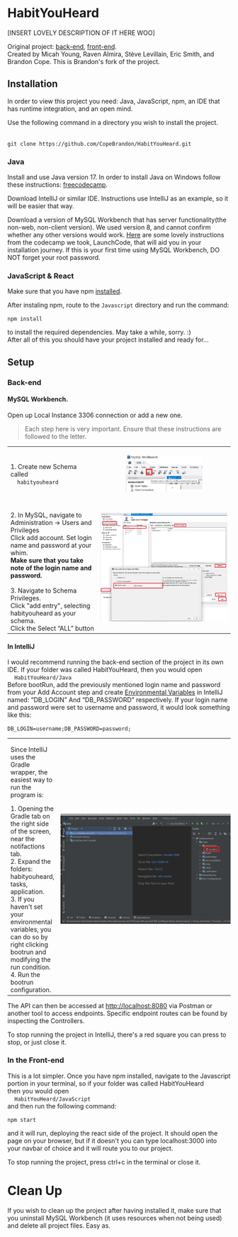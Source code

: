 # HabitYouHeard
[INSERT LOVELY DESCRIPTION OF IT HERE WOO]

Original project: [back-end](https://github.com/Jul-2022-LC-LiftOff/HabitYouHeard), [front-end](https://github.com/Jul-2022-LC-LiftOff/Habit-You-Heard-Frontend).  
Created by Micah Young, Raven Almira, Stève Levillain, Eric Smith, and Brandon Cope. This is Brandon's fork of the project.


## Installation
In order to view this project you need: Java, JavaScript, npm, an IDE that has runtime integration, and an open mind.

Use the following command in a directory you wish to install the project.  
&nbsp;&nbsp;&nbsp;&nbsp;
```
git clone https://github.com/CopeBrandon/HabitYouHeard.git
```

### Java
Install and use Java version 17. In order to install Java on Windows follow these instructions: [freecodecamp](https://www.freecodecamp.org/news/how-to-install-java-on-windows/).

Download IntelliJ or similar IDE. Instructions use IntelliJ as an example, so it will be easier that way.

Download a version of MySQL Workbench that has server functionality(the non-web, non-client version). We used version 8, and cannot confirm whether any other versions would work. [Here](https://education.launchcode.org/SQL/appendices/mysql-install.html) are some lovely instructions from the codecamp we took, LaunchCode, that will aid you in your installation journey. If this is your first time using MySQL Workbench, DO NOT forget your root password.
### JavaScript & React
Make sure that you have npm [installed](https://docs.npmjs.com/downloading-and-installing-node-js-and-npm).

After instaling npm, route to the `Javascript` directory and run the command:  
```
npm install
```
to install the required dependencies. May take a while, sorry. :)  
After all of this you should have your project installed and ready for...

## Setup
### Back-end

#### MySQL Workbench. 
Open up Local Instance 3306 connection or add a new one.  


>Each step here is very important. Ensure that these instructions are followed to the letter.

<table>
<tr>
    <td valign=middle>
        1. Create new Schema called<br/>
        &nbsp;&nbsp;&nbsp;&nbsp;<code>habityouheard</code>
    </td>
    <td align="center">
        &nbsp;<br/>
        <img alt="Image showing how to create schema." src="readmefiles/createschema.png" width="60%"/><br/>
        &nbsp;
    </td>
</tr>
<tr>
    <td valign=middle>
        <br/>
        2. In MySQL, navigate to <br/>Administration -> Users and Privileges<br/>
        Click add account. Set login name and password at your whim.<br/>
        <b>Make sure that you take note of the login name and password.</b><br/><br/>
        3. Navigate to Schema Privileges.<br/>
        Click "add entry", selecting habityouheard as your schema.<br/>
        Click the Select “ALL” button
    </td>
<td align="center">
    &nbsp;&nbsp;&nbsp;&nbsp;&nbsp;&nbsp;&nbsp;
    <img alt="Image showing how to add an account and distribute priveleges." width="100%" src="readmefiles/add account.png"/>
    <br/>&nbsp;
</td>
</tr></table>

#### In IntelliJ
I would recommend running the back-end section of the project in its own IDE. If your folder was called HabitYouHeard, then you would open  
&nbsp;&nbsp;&nbsp;&nbsp;`HabitYouHeard/Java`  
Before bootRun, add the previously mentioned login name and password from your Add Account step and create [Environmental Variables](https://education.launchcode.org/gis-devops/configurations/02-environment-variables-intellij/index.html) in IntelliJ named: “DB_LOGIN” And “DB_PASSWORD” respectively. If your login name and password were set to username and password, it would look something like this:
``` 
DB_LOGIN=username;DB_PASSWORD=password;
```
<table><tr>
  <td>
    <p>Since IntelliJ uses the Gradle wrapper, the easiest way to run the program is:</p>
    1. Opening the Gradle tab on the right side of the screen, near the notifactions tab.<br/>
    2. Expand the folders: habityouheard, tasks, application.<br/>
    3. If you haven't set your environmental variables, you can do so by right clicking bootrun and modifying the run condition.  <br/>
    4. Run the bootrun configuration.<!--Since IntelliJ uses the Gradle Wrapper, the easiest way to run the program is opening the Gradle tab, navigate to habityouheard -> Tasks -> application -> bootrun.--></td>
  <td> _____________________________________________________________________<img src="readmefiles/bootrun.png" alt="Image displaying bootrun instructions" width="100%"/>
</td></tr></table>

The API can then be accessed at [http://localhost:8080](http://localhost:8080) via Postman or another tool to access endpoints. Specific endpoint routes can be found by inspecting the Controllers. 

To stop running the project in IntelliJ, there's a red square you can press to stop, or just close it.
### In the Front-end
This is a lot simpler. Once you have npm installed, navigate to the Javascript portion in your terminal, so if your folder was called HabitYouHeard  
then you would open  
&nbsp;&nbsp;&nbsp;&nbsp;`HabitYouHeard/JavaScript`  
and then run the following command:
```
npm start
```
and it will run, deploying the react side of the project. It should open the page on your browser, but if it doesn't you can type localhost:3000 into your navbar of choice and it will route you to our project.

To stop running the project, press ctrl+c in the terminal or close it.

# Clean Up
If you wish to clean up the project after having installed it, make sure that you uninstall MySQL Workbench (it uses resources when not being used) and delete all project files. Easy as.

